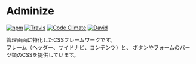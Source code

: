 # Adminize

[![npm](https://img.shields.io/npm/v/adminize.svg?style=flat-square)](https://www.npmjs.com/package/adminize)
[![Travis](https://img.shields.io/travis/hivelocityinc/adminize.svg?style=flat-square)](https://travis-ci.org/hivelocityinc/adminize)
[![Code Climate](https://img.shields.io/codeclimate/github/hivelocityinc/adminize.svg?style=flat-square)](https://codeclimate.com/github/hivelocityinc/adminize)
[![David](https://img.shields.io/david/dev/hivelocityinc/adminize.svg?style=flat-square)](https://david-dm.org/hivelocityinc/adminize#info=devDependencies)

管理画面に特化したCSSフレームワークです。  
フレーム（ヘッダー、サイドナビ、コンテンツ）と、
ボタンやフォームのパーツ類のCSSを提供しています。
